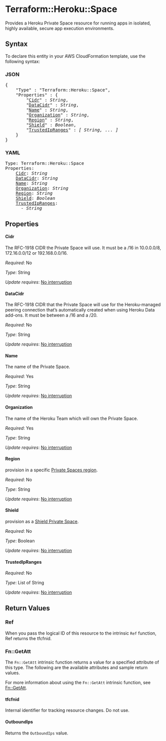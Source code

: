 # Terraform::Heroku::Space

Provides a Heroku Private Space resource for running apps in isolated, highly available, secure app execution environments.

## Syntax

To declare this entity in your AWS CloudFormation template, use the following syntax:

### JSON

<pre>
{
    "Type" : "Terraform::Heroku::Space",
    "Properties" : {
        "<a href="#cidr" title="Cidr">Cidr</a>" : <i>String</i>,
        "<a href="#datacidr" title="DataCidr">DataCidr</a>" : <i>String</i>,
        "<a href="#name" title="Name">Name</a>" : <i>String</i>,
        "<a href="#organization" title="Organization">Organization</a>" : <i>String</i>,
        "<a href="#region" title="Region">Region</a>" : <i>String</i>,
        "<a href="#shield" title="Shield">Shield</a>" : <i>Boolean</i>,
        "<a href="#trustedipranges" title="TrustedIpRanges">TrustedIpRanges</a>" : <i>[ String, ... ]</i>
    }
}
</pre>

### YAML

<pre>
Type: Terraform::Heroku::Space
Properties:
    <a href="#cidr" title="Cidr">Cidr</a>: <i>String</i>
    <a href="#datacidr" title="DataCidr">DataCidr</a>: <i>String</i>
    <a href="#name" title="Name">Name</a>: <i>String</i>
    <a href="#organization" title="Organization">Organization</a>: <i>String</i>
    <a href="#region" title="Region">Region</a>: <i>String</i>
    <a href="#shield" title="Shield">Shield</a>: <i>Boolean</i>
    <a href="#trustedipranges" title="TrustedIpRanges">TrustedIpRanges</a>: <i>
      - String</i>
</pre>

## Properties

#### Cidr

The RFC-1918 CIDR the Private Space will use. It must be a /16 in 10.0.0.0/8, 172.16.0.0/12 or 192.168.0.0/16.

_Required_: No

_Type_: String

_Update requires_: [No interruption](https://docs.aws.amazon.com/AWSCloudFormation/latest/UserGuide/using-cfn-updating-stacks-update-behaviors.html#update-no-interrupt)

#### DataCidr

The RFC-1918 CIDR that the Private Space will use for the Heroku-managed peering connection that’s automatically created when using Heroku Data add-ons. It must be between a /16 and a /20.

_Required_: No

_Type_: String

_Update requires_: [No interruption](https://docs.aws.amazon.com/AWSCloudFormation/latest/UserGuide/using-cfn-updating-stacks-update-behaviors.html#update-no-interrupt)

#### Name

The name of the Private Space.

_Required_: Yes

_Type_: String

_Update requires_: [No interruption](https://docs.aws.amazon.com/AWSCloudFormation/latest/UserGuide/using-cfn-updating-stacks-update-behaviors.html#update-no-interrupt)

#### Organization

The name of the Heroku Team which will own the Private Space.

_Required_: Yes

_Type_: String

_Update requires_: [No interruption](https://docs.aws.amazon.com/AWSCloudFormation/latest/UserGuide/using-cfn-updating-stacks-update-behaviors.html#update-no-interrupt)

#### Region

provision in a specific [Private Spaces region](https://devcenter.heroku.com/articles/regions#viewing-available-regions).

_Required_: No

_Type_: String

_Update requires_: [No interruption](https://docs.aws.amazon.com/AWSCloudFormation/latest/UserGuide/using-cfn-updating-stacks-update-behaviors.html#update-no-interrupt)

#### Shield

provision as a [Shield Private Space](https://devcenter.heroku.com/articles/private-spaces#shield-private-spaces).

_Required_: No

_Type_: Boolean

_Update requires_: [No interruption](https://docs.aws.amazon.com/AWSCloudFormation/latest/UserGuide/using-cfn-updating-stacks-update-behaviors.html#update-no-interrupt)

#### TrustedIpRanges

_Required_: No

_Type_: List of String

_Update requires_: [No interruption](https://docs.aws.amazon.com/AWSCloudFormation/latest/UserGuide/using-cfn-updating-stacks-update-behaviors.html#update-no-interrupt)

## Return Values

### Ref

When you pass the logical ID of this resource to the intrinsic `Ref` function, Ref returns the tfcfnid.

### Fn::GetAtt

The `Fn::GetAtt` intrinsic function returns a value for a specified attribute of this type. The following are the available attributes and sample return values.

For more information about using the `Fn::GetAtt` intrinsic function, see [Fn::GetAtt](https://docs.aws.amazon.com/AWSCloudFormation/latest/UserGuide/intrinsic-function-reference-getatt.html).

#### tfcfnid

Internal identifier for tracking resource changes. Do not use.

#### OutboundIps

Returns the <code>OutboundIps</code> value.

